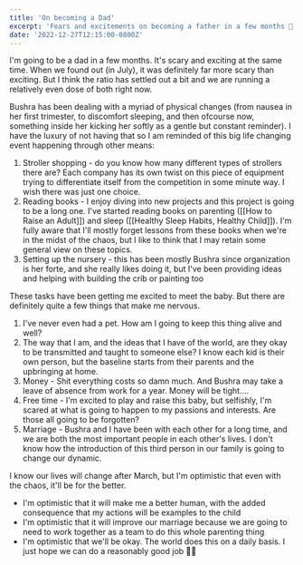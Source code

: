 ```yaml
---
title: 'On becoming a Dad'
excerpt: 'Fears and excitements on becoming a father in a few months 😬'
date: '2022-12-27T12:15:00-0800Z'
---
```


I'm going to be a dad in a few months. It's scary and exciting at the same time. When we found out (in July), it was definitely far more scary than exciting. But I think the ratio has settled out a bit and we are running a relatively even dose of both right now.

Bushra has been dealing with a myriad of physical changes (from nausea in her first trimester, to discomfort sleeping, and then ofcourse now, something inside her kicking her softly as a gentle but constant reminder). I have the luxury of not having that so I am reminded of this big life changing event happening through other means:

1. Stroller shopping - do you know how many different types of strollers there are? Each company has its own twist on this piece of equipment trying to differentiate itself from the competition in some minute way. I wish there was just one choice.
2. Reading books - I enjoy diving into new projects and this project is going to be a long one. I've started reading books on parenting ([[How to Raise an Adult]]) and sleep ([[Healthy Sleep Habits, Healthy Child]]). I'm fully aware that I'll mostly forget lessons from these books when we're in the midst of the chaos, but I like to think that I may retain some general view on these topics.
3. Setting up the nursery - this has been mostly Bushra since organization is her forte, and she really likes doing it, but I've been providing ideas and helping with building the crib or painting too

These tasks have been getting me excited to meet the baby. But there are definitely quite a few things that make me nervous.

1. I've never even had a pet. How am I going to keep this thing alive and well?
2. The way that I am, and the ideas that I have of the world, are they okay to be transmitted and taught to someone else? I know each kid is their own person, but the baseline starts from their parents and the upbringing at home.
3. Money - Shit everything costs so damn much. And Bushra may take a leave of absence from work for a year. Money will be tight....
4. Free time - I'm excited to play and raise this baby, but selfishly, I'm scared at what is going to happen to my passions and interests. Are those all going to be forgotten?
5. Marriage - Bushra and I have been with each other for a long time, and we are both the most important people in each other's lives. I don't know how the introduction of this third person in our family is going to change our dynamic.

I know our lives will change after March, but I'm optimistic that even with the chaos, it'll be for the better.

- I'm optimistic that it will make me a better human, with the added consequence that my actions will be examples to the child
- I'm optimistic that it will improve our marriage because we are going to need to work together as a team to do this whole parenting thing
- I'm optimistic that we'll be okay. The world does this on a daily basis. I just hope we can do a reasonably good job 🤞🏼
